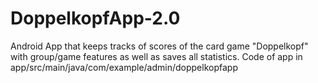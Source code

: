 # DoppelkopfApp-2.0
Android App that keeps tracks of scores of the card game "Doppelkopf" with group/game features as well as saves all statistics.
Code of app in app/src/main/java/com/example/admin/doppelkopfapp
